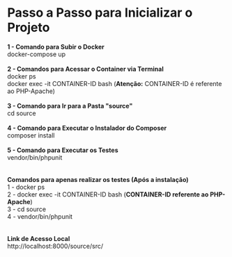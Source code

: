 # Passo a Passo para Inicializar o Projeto

**1 - Comando para Subir o Docker**<br>
docker-compose up<br><br>
**2 - Comandos para Acessar o Container via Terminal**<br>
docker ps<br>
docker exec -it CONTAINER-ID bash (**Atenção:** CONTAINER-ID é referente ao PHP-Apache)<br><br>
**3 - Comando para Ir para a Pasta "source"**<br>
cd source<br><br>
**4 - Comando para Executar o Instalador do Composer**<br>
composer install<br><br>
**5 - Comando para Executar os Testes**<br>
vendor/bin/phpunit<br><br><br>
**Comandos para apenas realizar os testes (Após a instalação)**<br>
1 - docker ps<br>
2 - docker exec -it CONTAINER-ID bash (**CONTAINER-ID referente ao PHP-Apache**)<br>
3 - cd source<br>
4 - vendor/bin/phpunit<br><br><br>
**Link de Acesso Local**<br>
http://localhost:8000/source/src/
